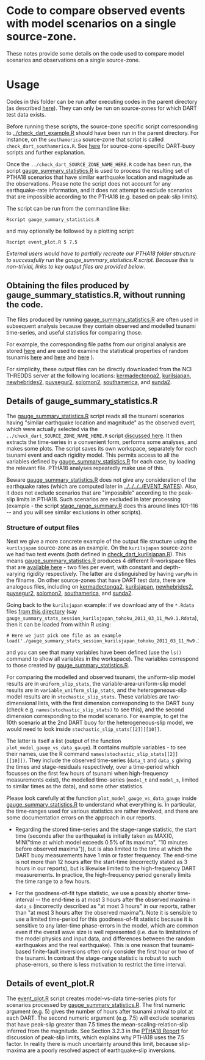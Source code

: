 # Code to compare observed events with model scenarios on a single source-zone.

These notes provide some details on the code used to compare model scenarios and observations on a single source-zone. 

# Usage

Codes in this folder can be run after executing codes in the parent directory (as described [here](../README.md)). They can only be run on source-zones for which DART test data exists. 

Before running these scripts, the source-zone specific script corresponding to [../check_dart_example.R](../check_dart_example.R) should have been run in the parent directory. For instance, on the `southamerica` source-zone that script is called `check_dart_southamerica.R`. See [here](../../../dart_check_codes) for source-zone-specific DART-buoy scripts and further explanation. 

Once the `../check_dart_SOURCE_ZONE_NAME_HERE.R` code has been run, the script [gauge_summary_statistics.R](./gauge_summary_statistics.R) is used to process the resulting set of PTHA18 scenarios that have similar earthquake location and magnitude as the observations. Please note the script does not account for any earthquake-rate information, and it does not attempt to exclude scenarios that are impossible according to the PTHA18 (e.g. based on peak-slip limits). 

The script can be run from the commandline like:

    Rscript gauge_summary_statistics.R

and may optionally be followed by a plotting script:

    Rscript event_plot.R 5 7.5

*External users would have to partially recreate our PTHA18 folder structure to successfully run the gauge_summary_statistics.R script. Because this is non-trivial, links to key output files are provided below*.

## Obtaining the files produced by gauge_summary_statistics.R, without running the code.

The files produced by running [gauge_summary_statistics.R](gauge_summary_statistics.R) are often used in subsequent analysis because they contain observed and modelled tsunami time-series, and useful statistics for comparing those. 

For example, the corresponding file paths from our original analysis are stored [here](../../../../EVENT_RATES/config_DART_test_files.R) and are used to examine the statistical properties of random tsunamis [here](../../../../EVENT_RATES/stage_range_summary.R) and [here](../../../../EVENT_RATES/event_properties_and_GOF.R) and [here](../../../../EVENT_RATES/event_dart_coverage_vs_distance.R) ). 

For simplicity, these output files can be directly downloaded from the NCI THREDDS server at the following locations: [kermadectonga2](http://dap.nci.org.au/thredds/remoteCatalogService?catalog=http://dapds00.nci.org.au/thredds/catalog/fj6/PTHA/AustPTHA_1/SOURCE_ZONES/kermadectonga2/TSUNAMI_EVENTS/plots/catalog.xml),
[kurilsjapan](http://dap.nci.org.au/thredds/remoteCatalogService?catalog=http://dapds00.nci.org.au/thredds/catalog/fj6/PTHA/AustPTHA_1/SOURCE_ZONES/kurilsjapan/TSUNAMI_EVENTS/plots/catalog.xml), 
[newhebrides2](http://dap.nci.org.au/thredds/remoteCatalogService?catalog=http://dapds00.nci.org.au/thredds/catalog/fj6/PTHA/AustPTHA_1/SOURCE_ZONES/newhebrides2/TSUNAMI_EVENTS/plots/catalog.xml), 
[puysegur2](http://dap.nci.org.au/thredds/remoteCatalogService?catalog=http://dapds00.nci.org.au/thredds/catalog/fj6/PTHA/AustPTHA_1/SOURCE_ZONES/puysegur2/TSUNAMI_EVENTS/plots/catalog.xml), 
[solomon2](http://dap.nci.org.au/thredds/remoteCatalogService?catalog=http://dapds00.nci.org.au/thredds/catalog/fj6/PTHA/AustPTHA_1/SOURCE_ZONES/solomon2/TSUNAMI_EVENTS/plots/catalog.xml), 
[southamerica](http://dap.nci.org.au/thredds/remoteCatalogService?catalog=http://dapds00.nci.org.au/thredds/catalog/fj6/PTHA/AustPTHA_1/SOURCE_ZONES/southamerica/TSUNAMI_EVENTS/plots/catalog.xml), and
[sunda2](http://dap.nci.org.au/thredds/remoteCatalogService?catalog=http://dapds00.nci.org.au/thredds/catalog/fj6/PTHA/AustPTHA_1/SOURCE_ZONES/sunda2/TSUNAMI_EVENTS/plots/catalog.xml).


## Details of gauge_summary_statistics.R

The [gauge_summary_statistics.R](gauge_summary_statistics.R) script reads all the tsunami scenarios having "similar earthquake location and magnitude" as the observed event, which were actually selected via the `../check_dart_SOURCE_ZONE_NAME_HERE.R` script [discussed here](../../../dart_check-codes). It then extracts the time-series in a convenient form, performs some analyses, and makes some plots. The script saves its own workspace, separately for each tsunami event and each rigidity model. This permits access to all the variables defined by [gauge_summary_statistics.R](./gauge_summary_statistics.R) for each case, by loading the relevant file. PTHA18 analyses repeatedly make use of this.

Beware [gauge_summary_statistics.R](gauge_summary_statistics.R) does not give any consideration of the earthquake rates (which are computed later in [../../../../EVENT_RATES](../../../../EVENT_RATES)). Also, it does not exclude scenarios that are "impossible" according to the peak-slip limits in PTHA18. Such scenarios are excluded in later processing (example - the script [stage_range_summary.R](../../../../EVENT_RATES/stage_range_summary.R) does this around lines 101-116 -- and you will see similar exclusions in other scripts). 

### Structure of output files 

Next we give a more concrete example of the output file structure using the `kurilsjapan` source-zone as an example. On the `kurilsjapan` source-zone we had two test events (both defined in [check_dart_kurilsjapan.R](../../../dart_check_codes/check_dart_kurilsjapan.R)). This means [gauge_summary_statistics.R](gauge_summary_statistics.R) produces 4 different R-workspace files that are [available here](http://dap.nci.org.au/thredds/remoteCatalogService?catalog=http://dapds00.nci.org.au/thredds/catalog/fj6/PTHA/AustPTHA_1/SOURCE_ZONES/kurilsjapan/TSUNAMI_EVENTS/plots/catalog.xml) - two files per event, with constant and depth-varying rigidity respectively. The latter are distinguished by having `varyMu` in the filname. On other source-zones that have DART test data, there are analogous files, including on [kermadectonga2](http://dap.nci.org.au/thredds/remoteCatalogService?catalog=http://dapds00.nci.org.au/thredds/catalog/fj6/PTHA/AustPTHA_1/SOURCE_ZONES/kermadectonga2/TSUNAMI_EVENTS/plots/catalog.xml),
[kurilsjapan](http://dap.nci.org.au/thredds/remoteCatalogService?catalog=http://dapds00.nci.org.au/thredds/catalog/fj6/PTHA/AustPTHA_1/SOURCE_ZONES/kurilsjapan/TSUNAMI_EVENTS/plots/catalog.xml), 
[newhebrides2](http://dap.nci.org.au/thredds/remoteCatalogService?catalog=http://dapds00.nci.org.au/thredds/catalog/fj6/PTHA/AustPTHA_1/SOURCE_ZONES/newhebrides2/TSUNAMI_EVENTS/plots/catalog.xml), 
[puysegur2](http://dap.nci.org.au/thredds/remoteCatalogService?catalog=http://dapds00.nci.org.au/thredds/catalog/fj6/PTHA/AustPTHA_1/SOURCE_ZONES/puysegur2/TSUNAMI_EVENTS/plots/catalog.xml), 
[solomon2](http://dap.nci.org.au/thredds/remoteCatalogService?catalog=http://dapds00.nci.org.au/thredds/catalog/fj6/PTHA/AustPTHA_1/SOURCE_ZONES/solomon2/TSUNAMI_EVENTS/plots/catalog.xml), 
[southamerica](http://dap.nci.org.au/thredds/remoteCatalogService?catalog=http://dapds00.nci.org.au/thredds/catalog/fj6/PTHA/AustPTHA_1/SOURCE_ZONES/southamerica/TSUNAMI_EVENTS/plots/catalog.xml), and
[sunda2](http://dap.nci.org.au/thredds/remoteCatalogService?catalog=http://dapds00.nci.org.au/thredds/catalog/fj6/PTHA/AustPTHA_1/SOURCE_ZONES/sunda2/TSUNAMI_EVENTS/plots/catalog.xml).

Going back to the `kurilsjapan` example: if we download any of the `*.Rdata` files [from this directory](http://dap.nci.org.au/thredds/remoteCatalogService?catalog=http://dapds00.nci.org.au/thredds/catalog/fj6/PTHA/AustPTHA_1/SOURCE_ZONES/kurilsjapan/TSUNAMI_EVENTS/plots/catalog.xml) (say `gauge_summary_stats_session_kurilsjapan_tohoku_2011_03_11_Mw9.1.Rdata`), then it can be loaded from within R using:
    
    # Here we just pick one file as an example
    load('./gauge_summary_stats_session_kurilsjapan_tohoku_2011_03_11_Mw9.1.Rdata')

and you can see that many variables have been defined (use the `ls()` command to show all variables in the workspace). The variables correspond to those created by [gauge_summary_statistics.R](./gauge_summary_statistics.R). 

For comparing the modelled and observed tsunami, the uniform-slip model results are in `uniform_slip_stats`, the variable-area-uniform-slip model results are in `variable_uniform_slip_stats`, and the heterogeneous-slip model results are in `stochastic_slip_stats`. These variables are two-dimensional lists, with the first dimension corresponding to the DART buoy (check e.g. `names(stochastic_slip_stats)` to see this), and the second dimension corresponding to the model scenario. For example, to get the 10th scenario at the 2nd DART buoy for the heterogeneous-slip model, we would need to look inside `stochastic_slip_stats[[2]][[10]]`. 

The latter is itself a list (output of the function `plot_model_gauge_vs_data_gauge`). It contains multiple variables - to see their names, use the R command `names(stochastic_slip_stats[[2]][[10]])`. They include the observed time-series (`data_t` and `data_s` giving the times and stage-residuals respectively, over a time-period which focusses on the first few hours of tsunami when high-frequency measurements exist), the modelled time-series (`model_t` and `model_s`, limited to similar times as the data), and some other statistics.  

Please look carefully at the function `plot_model_gauge_vs_data_gauge` inside [gauge_summary_statistics.R](./gauge_summary_statistics.R) to understand what everything is. In particular, the time-ranges used for various statistics are rather involved, and there are some documentation errors on the approach in our reports. 

* Regarding the stored time-series and the stage-range statistic, the start time (seconds after the earthquake) is initially taken as MAX(0, MIN("time at which model exceeds 0.5% of its maxima", "10 minutes before observed maxima")), but is also limited to the time at which the DART buoy measurements have 1 min or faster frequency. The end-time is not more than 12 hours after the start-time (incorrectly stated as 3 hours in our reports), but is likewise limited to the high-frequency DART measurements. In practice, the high-frequency period generally limits the time range to a few hours. 

* For the goodness-of-fit type statistic, we use a possibly shorter time-interval -- the end-time is at most 3 hours after the observed maxima in `data_s` (incorrectly described as "at most 3 hours" in our reports, rather than "at most 3 hours after the observed maxima"). Note it is sensible to use a limited time-period for this goodness-of-fit statistic because it is sensitive to any later-time phase-errors in the model, which are common even if the overall wave size is well represented (i.e. due to limitations of the model physics and input data, and differences between the random earthquakes and the real earthquake). This is one reason that tsunami-based finite-fault inversions often only consider the first hour or two of the tsunami. In contrast the stage-range statistic is robust to such phase-errors, so there is less motivation to restrict the time interval.

## Details of event_plot.R

The [event_plot.R](event_plot.R) script creates model-vs-data time-series plots for scenarios processed by [gauge_summary_statistics.R](gauge_summary_statistics.R). The first numeric argument (e.g. 5) gives the number of hours after tsunami arrival to plot at each DART. The second numeric argument (e.g. 7.5) will exclude scenarios that have peak-slip greater than 7.5 times the mean-scaling-relation-slip inferred from the magnitude. See Section 3.2.3 in the [PTHA18 Report]() for discussion of peak-slip limits, which explains why PTHA18 uses the 7.5 factor. In reality there is much uncertainty around this limit, because slip-maxima are a poorly resolved aspect of earthquake-slip inversions. 

